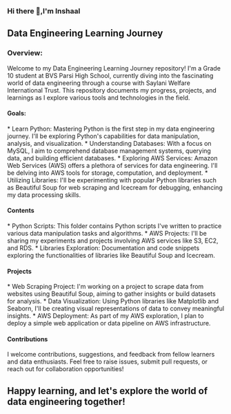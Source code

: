 ### Hi there 👋,I'm Inshaal
<h2>Data Engineering Learning Journey</h2>
<h3>Overview:</h3>
Welcome to my Data Engineering Learning Journey repository! I'm a Grade 10 student at BVS Parsi High School, currently diving into the fascinating world of data engineering through a course with Saylani Welfare International Trust. This repository documents my progress, projects, and learnings as I explore various tools and technologies in the field.

<h4>Goals:</h4>
* Learn Python: Mastering Python is the first step in my data engineering journey. I'll be exploring Python's capabilities for data manipulation, analysis, and visualization.
 * Understanding Databases: With a focus on MySQL, I aim to comprehend database management systems, querying data, and building efficient databases.
* Exploring AWS Services: Amazon Web Services (AWS) offers a plethora of services for data engineering. I'll be delving into AWS tools for storage, computation, and deployment.
* Utilizing Libraries: I'll be experimenting with popular Python libraries such as Beautiful Soup for web scraping and Icecream for debugging, enhancing my data processing skills.
<h4>Contents</h4>
* Python Scripts: This folder contains Python scripts I've written to practice various data manipulation tasks and algorithms.
* AWS Projects: I'll be sharing my experiments and projects involving AWS services like S3, EC2, and RDS.
* Libraries Exploration: Documentation and code snippets exploring the functionalities of libraries like Beautiful Soup and Icecream.
<h4>Projects</h4>
* Web Scraping Project: I'm working on a project to scrape data from websites using Beautiful Soup, aiming to gather insights or build datasets for analysis.
* Data Visualization: Using Python libraries like Matplotlib and Seaborn, I'll be creating visual representations of data to convey meaningful insights.
* AWS Deployment: As part of my AWS exploration, I plan to deploy a simple web application or data pipeline on AWS infrastructure.
<h4>Contributions</h4>
I welcome contributions, suggestions, and feedback from fellow learners and data enthusiasts. Feel free to raise issues, submit pull requests, or reach out for collaboration opportunities!
<h2>Happy learning, and let's explore the world of data engineering together!</h2>


<!--
**InshaalJunaid/InshaalJunaid** is a ✨ _special_ ✨ repository because its `README.md` (this file) appears on your GitHub profile.

Here are some ideas to get you started:

- 🔭 I’m currently working on ...
- 🌱 I’m currently learning  ...
- 👯 I’m looking to collaborate on ...
- 🤔 I’m looking for help with ...
- 💬 Ask me about ...
- 📫 How to reach me: ...
- 😄 Pronouns: ...
- ⚡ Fun fact: ...
-->
